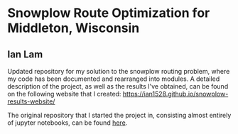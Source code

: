 # Snowplow Route Optimization for Middleton, Wisconsin
## Ian Lam

Updated repository for my solution to the snowplow routing problem, where my code has been documented and rearranged into modules. A detailed description of the project, as well as the results I've obtained, can be found on the following website that I created:
https://ian1528.github.io/snowplow-results-website/ 

The original repository that I started the project in, consisting almost entirely of jupyter notebooks, can be found [here](https://github.com/Ian1528/Snowplow-Route-Optimization).
